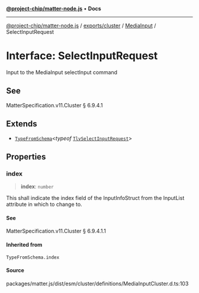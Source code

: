 [**@project-chip/matter-node.js**](../../../../../README.md) • **Docs**

***

[@project-chip/matter-node.js](../../../../../modules.md) / [exports/cluster](../../../README.md) / [MediaInput](../README.md) / SelectInputRequest

# Interface: SelectInputRequest

Input to the MediaInput selectInput command

## See

MatterSpecification.v11.Cluster § 6.9.4.1

## Extends

- [`TypeFromSchema`](../../../../tlv/README.md#typefromschemas)\<*typeof* [`TlvSelectInputRequest`](../README.md#tlvselectinputrequest)\>

## Properties

### index

> **index**: `number`

This shall indicate the index field of the InputInfoStruct from the InputList attribute in which to change
to.

#### See

MatterSpecification.v11.Cluster § 6.9.4.1.1

#### Inherited from

`TypeFromSchema.index`

#### Source

packages/matter.js/dist/esm/cluster/definitions/MediaInputCluster.d.ts:103
